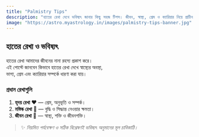 ```yaml
---
title: "Palmistry Tips"
description: "হাতের রেখা দেখে ভবিষ্যৎ জানার কিছু সহজ টিপস। জীবন, স্বাস্থ্য, প্রেম ও ক্যারিয়ার নিয়ে প্রাচীন জ্যোতিষের ব্যাখ্যা।"
image: "https://astro.myastrology.in/images/palmistry-tips-banner.jpg"
---
```


## হাতের রেখা ও ভবিষ্যৎ  
হাতের রেখা আমাদের জীবনের নানা রহস্য প্রকাশ করে।  
এই পোস্টে জানবেন কিভাবে হাতের রেখা দেখে স্বাস্থ্যের অবস্থা,  
ভাগ্য, প্রেম এবং ক্যারিয়ার সম্পর্কে ধারণা করা যায়।

### প্রধান রেখাগুলি  
1. **হৃদয় রেখা** ❤️ — প্রেম, অনুভূতি ও সম্পর্ক।  
2. **মস্তিষ্ক রেখা** 🧠 — বুদ্ধি ও সিদ্ধান্ত নেওয়ার ক্ষমতা।  
3. **জীবন রেখা** 🌱 — স্বাস্থ্য, শক্তি ও জীবনশক্তি।  

> ✨ *নিয়মিত পর্যবেক্ষণ ও সঠিক বিশ্লেষণই ভবিষ্যৎ অনুমানের মূল চাবিকাঠি।*
